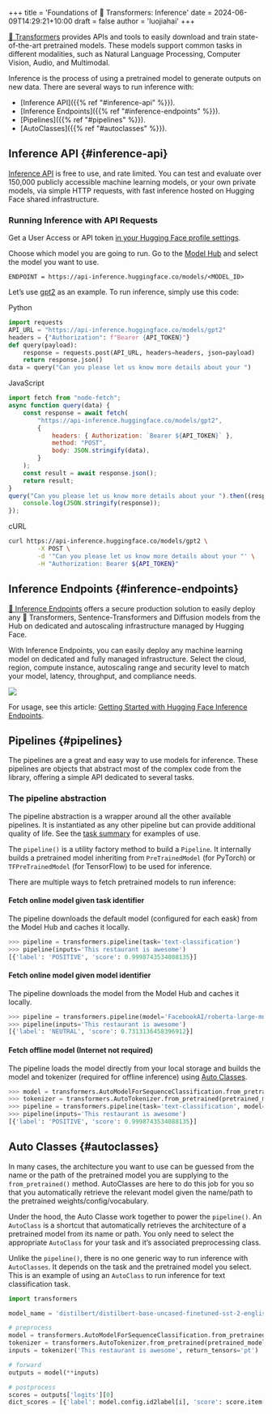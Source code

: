 +++
title = 'Foundations of 🤗 Transformers: Inference'
date = 2024-06-09T14:29:21+10:00
draft = false
author = 'luojiahai'
+++

[🤗 Transformers](https://huggingface.co/docs/transformers/) provides APIs and tools to easily download and train
state-of-the-art pretrained models. These models support common tasks in different modalities, such as Natural Language
Processing, Computer Vision, Audio, and Multimodal.

Inference is the process of using a pretrained model to generate outputs on new data. There are several ways to run
inference with:

- [Inference API]({{% ref "#inference-api" %}}).
- [Inference Endpoints]({{% ref "#inference-endpoints" %}}).
- [Pipelines]({{% ref "#pipelines" %}}).
- [AutoClasses]({{% ref "#autoclasses" %}}).

## Inference API {#inference-api}

[Inference API](https://huggingface.co/docs/api-inference/) is free to use, and rate limited. You can test and evaluate
over 150,000 publicly accessible machine learning models, or your own private models, via simple HTTP requests, with
fast inference hosted on Hugging Face shared infrastructure.

### Running Inference with API Requests

Get a User Access or API token [in your Hugging Face profile settings](https://huggingface.co/settings/tokens).

Choose which model you are going to run. Go to the [Model Hub](https://huggingface.co/models) and select the model you
want to use.

```
ENDPOINT = https://api-inference.huggingface.co/models/<MODEL_ID>
```

Let’s use [gpt2](https://huggingface.co/gpt2) as an example. To run inference, simply use this code:

Python
```python
import requests
API_URL = "https://api-inference.huggingface.co/models/gpt2"
headers = {"Authorization": f"Bearer {API_TOKEN}"}
def query(payload):
    response = requests.post(API_URL, headers=headers, json=payload)
    return response.json()
data = query("Can you please let us know more details about your ")
```

JavaScript
```javascript
import fetch from "node-fetch";
async function query(data) {
    const response = await fetch(
        "https://api-inference.huggingface.co/models/gpt2",
        {
            headers: { Authorization: `Bearer ${API_TOKEN}` },
            method: "POST",
            body: JSON.stringify(data),
        }
    );
    const result = await response.json();
    return result;
}
query("Can you please let us know more details about your ").then((response) => {
    console.log(JSON.stringify(response));
});
```

cURL
```bash
curl https://api-inference.huggingface.co/models/gpt2 \
        -X POST \
        -d '"Can you please let us know more details about your "' \
        -H "Authorization: Bearer ${API_TOKEN}"
```

## Inference Endpoints {#inference-endpoints}

[🤗 Inference Endpoints](https://huggingface.co/docs/inference-endpoints/) offers a secure production solution to easily
deploy any 🤗 Transformers, Sentence-Transformers and Diffusion models from the Hub on dedicated and autoscaling
infrastructure managed by Hugging Face.

With Inference Endpoints, you can easily deploy any machine learning model on dedicated and fully managed
infrastructure. Select the cloud, region, compute instance, autoscaling range and security level to match your model,
latency, throughput, and compliance needs.

![](https://raw.githubusercontent.com/huggingface/hf-endpoints-documentation/main/assets/creation_flow.png)

For usage, see this article:
[Getting Started with Hugging Face Inference Endpoints](https://huggingface.co/blog/inference-endpoints).

## Pipelines {#pipelines}

The pipelines are a great and easy way to use models for inference. These pipelines are objects that abstract most of
the complex code from the library, offering a simple API dedicated to several tasks.

### The pipeline abstraction

The pipeline abstraction is a wrapper around all the other available pipelines. It is instantiated as any other pipeline
but can provide additional quality of life. See the
[task summary](https://huggingface.co/docs/transformers/task_summary) for examples of use.

The `pipeline()` is a utility factory method to build a `Pipeline`. It internally builds a pretrained model inheriting
from `PreTrainedModel` (for PyTorch) or `TFPreTrainedModel` (for TensorFlow) to be used for inference.

There are multiple ways to fetch pretrained models to run inference:

#### Fetch online model given task identifier

The pipeline downloads the default model (configured for each eask) from the Model Hub and caches it locally.

```python
>>> pipeline = transformers.pipeline(task='text-classification')
>>> pipeline(inputs='This restaurant is awesome')
[{'label': 'POSITIVE', 'score': 0.9998743534088135}]
```

#### Fetch online model given model identifier

The pipeline downloads the model from the Model Hub and caches it locally.

```python
>>> pipeline = transformers.pipeline(model='FacebookAI/roberta-large-mnli')
>>> pipeline(inputs='This restaurant is awesome')
[{'label': 'NEUTRAL', 'score': 0.7313136458396912}]
```

#### Fetch offline model (Internet not required)

The pipeline loads the model directly from your local storage and builds the model and tokenizer (required for offline
inference) using [Auto Classes](https://huggingface.co/docs/transformers/model_doc/auto).

```python
>>> model = transformers.AutoModelForSequenceClassification.from_pretrained(pretrained_model_name_or_path='path/to/model')
>>> tokenizer = transformers.AutoTokenizer.from_pretrained(pretrained_model_name_or_path='path/to/model')
>>> pipeline = transformers.pipeline(task='text-classification', model=model, tokenizer=tokenizer)
>>> pipeline(inputs='This restaurant is awesome')
[{'label': 'POSITIVE', 'score': 0.9998743534088135}]
```

## Auto Classes {#autoclasses}

In many cases, the architecture you want to use can be guessed from the name or the path of the pretrained model you are
supplying to the `from_pretrained()` method. AutoClasses are here to do this job for you so that you automatically
retrieve the relevant model given the name/path to the pretrained weights/config/vocabulary.

Under the hood, the Auto Classe work together to power the `pipeline()`. An `AutoClass` is a shortcut that
automatically retrieves the architecture of a pretrained model from its name or path. You only need to select the
appropriate `AutoClass` for your task and it’s associated preprocessing class.

Unlike the `pipeline()`, there is no one generic way to run inference with `AutoClasses`. It depends on the task and the
pretrained model you select. This is an example of using an `AutoClass` to run inference for text classification task.

```python
import transformers

model_name = 'distilbert/distilbert-base-uncased-finetuned-sst-2-english'

# preprocess
model = transformers.AutoModelForSequenceClassification.from_pretrained(pretrained_model_name_or_path=model_name)
tokenizer = transformers.AutoTokenizer.from_pretrained(pretrained_model_name_or_path=model_name)
inputs = tokenizer('This restaurant is awesome', return_tensors='pt')

# forward
outputs = model(**inputs)

# postprocess
scores = outputs['logits'][0]
dict_scores = [{'label': model.config.id2label[i], 'score': score.item()} for i, score in enumerate(scores)]
```
